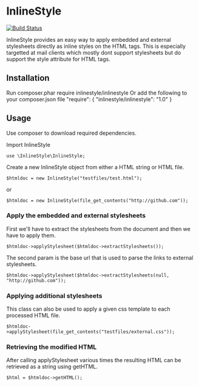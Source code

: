 InlineStyle
===========
[![Build Status](https://secure.travis-ci.org/christiaan/InlineStyle.png)](http://travis-ci.org/christiaan/InlineStyle)

InlineStyle provides an easy way to apply embedded and external stylesheets
directly as inline styles on the HTML tags. This is especially targetted at mail
clients which mostly dont support stylesheets but do support the style attribute
for HTML tags.

Installation
------------
Run
    composer.phar require inlinestyle/inlinestyle
Or add the following to your composer.json file
	"require": {
		"inlinestyle/inlinestyle": "1.0"
	}

Usage
-----

Use composer to download required dependencies.

Import InlineStyle

    use \InlineStyle\InlineStyle;

Create a new InlineStyle object from either a HTML string or HTML file.

    $htmldoc = new InlineStyle("testfiles/test.html");

or

    $htmldoc = new InlineStyle(file_get_contents("http://github.com"));

### Apply the embedded and external stylesheets

First we'll have to extract the stylesheets from the document and then we have
to apply them.

    $htmldoc->applyStylesheet($htmldoc->extractStylesheets());

The second param is the base url that is used to parse the links to external
stylesheets.

    $htmldoc->applyStylesheet($htmldoc->extractStylesheets(null, "http://github.com"));

### Applying additional stylesheets

This class can also be used to apply a given css template to each processed HTML
file.

    $htmldoc->applyStylesheet(file_get_contents("testfiles/external.css"));

### Retrieving the modified HTML

After calling applyStylesheet various times the resulting HTML can be retrieved as a string using getHTML.

    $html = $htmldoc->getHTML();

###